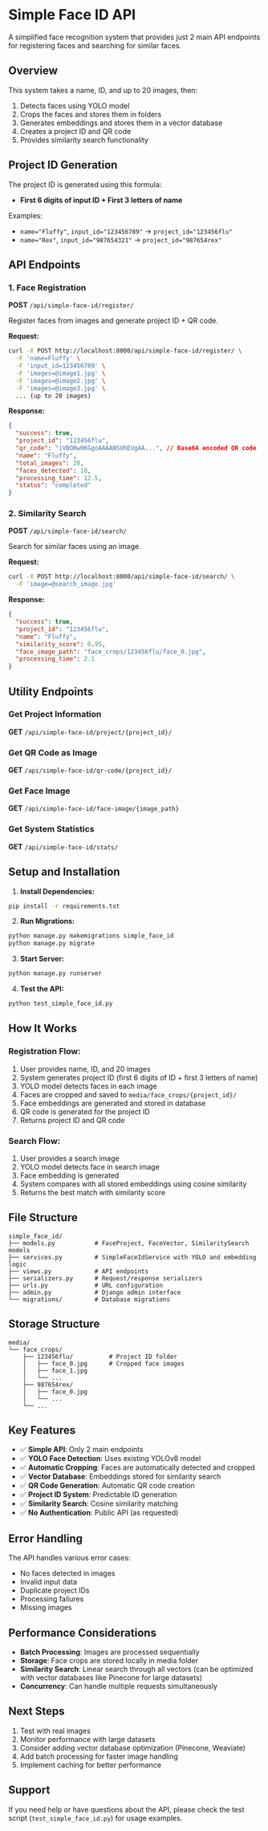 # Simple Face ID API

A simplified face recognition system that provides just 2 main API endpoints for registering faces and searching for similar faces.

## Overview

This system takes a name, ID, and up to 20 images, then:
1. Detects faces using YOLO model
2. Crops the faces and stores them in folders
3. Generates embeddings and stores them in a vector database
4. Creates a project ID and QR code
5. Provides similarity search functionality

## Project ID Generation

The project ID is generated using this formula:
- **First 6 digits of input ID + First 3 letters of name**

Examples:
- `name="Fluffy"`, `input_id="123456789"` → `project_id="123456flu"`
- `name="Rex"`, `input_id="987654321"` → `project_id="987654rex"`

## API Endpoints

### 1. Face Registration

**POST** `/api/simple-face-id/register/`

Register faces from images and generate project ID + QR code.

**Request:**
```bash
curl -X POST http://localhost:8000/api/simple-face-id/register/ \
  -F 'name=Fluffy' \
  -F 'input_id=123456789' \
  -F 'images=@image1.jpg' \
  -F 'images=@image2.jpg' \
  -F 'images=@image3.jpg' \
  ... (up to 20 images)
```

**Response:**
```json
{
  "success": true,
  "project_id": "123456flu",
  "qr_code": "iVBORw0KGgoAAAANSUhEUgAA...", // Base64 encoded QR code
  "name": "Fluffy",
  "total_images": 20,
  "faces_detected": 18,
  "processing_time": 12.5,
  "status": "completed"
}
```

### 2. Similarity Search

**POST** `/api/simple-face-id/search/`

Search for similar faces using an image.

**Request:**
```bash
curl -X POST http://localhost:8000/api/simple-face-id/search/ \
  -F 'image=@search_image.jpg'
```

**Response:**
```json
{
  "success": true,
  "project_id": "123456flu",
  "name": "Fluffy",
  "similarity_score": 0.95,
  "face_image_path": "face_crops/123456flu/face_0.jpg",
  "processing_time": 2.1
}
```

## Utility Endpoints

### Get Project Information
**GET** `/api/simple-face-id/project/{project_id}/`

### Get QR Code as Image
**GET** `/api/simple-face-id/qr-code/{project_id}/`

### Get Face Image
**GET** `/api/simple-face-id/face-image/{image_path}`

### Get System Statistics
**GET** `/api/simple-face-id/stats/`

## Setup and Installation

1. **Install Dependencies:**
```bash
pip install -r requirements.txt
```

2. **Run Migrations:**
```bash
python manage.py makemigrations simple_face_id
python manage.py migrate
```

3. **Start Server:**
```bash
python manage.py runserver
```

4. **Test the API:**
```bash
python test_simple_face_id.py
```

## How It Works

### Registration Flow:
1. User provides name, ID, and 20 images
2. System generates project ID (first 6 digits of ID + first 3 letters of name)
3. YOLO model detects faces in each image
4. Faces are cropped and saved to `media/face_crops/{project_id}/`
5. Face embeddings are generated and stored in database
6. QR code is generated for the project ID
7. Returns project ID and QR code

### Search Flow:
1. User provides a search image
2. YOLO model detects face in search image
3. Face embedding is generated
4. System compares with all stored embeddings using cosine similarity
5. Returns the best match with similarity score

## File Structure

```
simple_face_id/
├── models.py           # FaceProject, FaceVector, SimilaritySearch models
├── services.py         # SimpleFaceIdService with YOLO and embedding logic
├── views.py            # API endpoints
├── serializers.py      # Request/response serializers
├── urls.py             # URL configuration
├── admin.py            # Django admin interface
└── migrations/         # Database migrations
```

## Storage Structure

```
media/
└── face_crops/
    ├── 123456flu/          # Project ID folder
    │   ├── face_0.jpg      # Cropped face images
    │   ├── face_1.jpg
    │   └── ...
    ├── 987654rex/
    │   ├── face_0.jpg
    │   └── ...
    └── ...
```

## Key Features

- ✅ **Simple API**: Only 2 main endpoints
- ✅ **YOLO Face Detection**: Uses existing YOLOv8 model
- ✅ **Automatic Cropping**: Faces are automatically detected and cropped
- ✅ **Vector Database**: Embeddings stored for similarity search
- ✅ **QR Code Generation**: Automatic QR code creation
- ✅ **Project ID System**: Predictable ID generation
- ✅ **Similarity Search**: Cosine similarity matching
- ✅ **No Authentication**: Public API (as requested)

## Error Handling

The API handles various error cases:
- No faces detected in images
- Invalid input data
- Duplicate project IDs
- Processing failures
- Missing images

## Performance Considerations

- **Batch Processing**: Images are processed sequentially
- **Storage**: Face crops are stored locally in media folder
- **Similarity Search**: Linear search through all vectors (can be optimized with vector databases like Pinecone for large datasets)
- **Concurrency**: Can handle multiple requests simultaneously

## Next Steps

1. Test with real images
2. Monitor performance with large datasets
3. Consider adding vector database optimization (Pinecone, Weaviate)
4. Add batch processing for faster image handling
5. Implement caching for better performance

## Support

If you need help or have questions about the API, please check the test script (`test_simple_face_id.py`) for usage examples. 